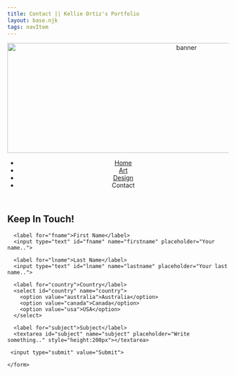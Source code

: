 ```yaml
---
title: Contact || Kellie Ortiz's Portfolio
layout: base.njk
tags: navItem
---
```


<!DOCTYPE html>
<html>
    <head>
        <meta charset="utf-8">
        <meta http-equiv="x-ua-compatible" content="ie=edge">
        <title>Kellie Ortiz's Portfolio</title>
        <meta name="viewport" content="width=device-width, initial-scale=1">
        <link rel="stylesheet" href="css/style.css">
    </head>
<body>
  <div class="main-box">
<header>
  <img src="logo.png" alt="banner" class="banner" width="800" height="250">
  <nav id="main-nav">
  <ul>
      <li><a href="index.html">Home</a></li>
      <li><a href="art.html">Art</a></li>
      <li><a href="design.html">Design</a></li>
      <li>Contact</li>
  </ul>
  </nav>
</header>
<h2>Keep In Touch!</h2>
<div class="container">
    <form action="action_page.php">
  
      <label for="fname">First Name</label>
      <input type="text" id="fname" name="firstname" placeholder="Your name..">
  
      <label for="lname">Last Name</label>
      <input type="text" id="lname" name="lastname" placeholder="Your last name..">
  
      <label for="country">Country</label>
      <select id="country" name="country">
        <option value="australia">Australia</option>
        <option value="canada">Canada</option>
        <option value="usa">USA</option>
      </select>
  
      <label for="subject">Subject</label>
      <textarea id="subject" name="subject" placeholder="Write something.." style="height:200px"></textarea>
  
     <input type="submit" value="Submit">
  
    </form>
  </div>
  </div>
  <script src="/js/main.js"></script>
</body>
</html> 